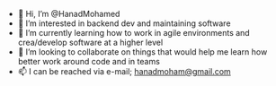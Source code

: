 - 👋 Hi, I’m @HanadMohamed
- 👀 I’m interested in backend dev and maintaining software
- 🌱 I’m currently learning how to work in agile environments and crea/develop software at a higher level
- 💞️ I’m looking to collaborate on things that would help me learn how better work around code and in teams
- 📫 I can be reached via e-mail; hanadmoham@gmail.com

<!---
HanadMohamed/HanadMohamed is a ✨ special ✨ repository because its `README.md` (this file) appears on your GitHub profile.
You can click the Preview link to take a look at your changes.
--->

